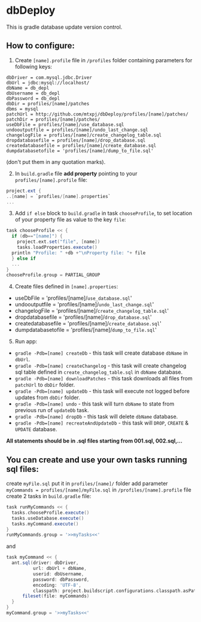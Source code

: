 # dbDeploy
This is gradle database update version control.

## How to configure:

1. Create `[name].profile` file in `/profiles` folder containing parameters for following keys:
```
dbDriver = com.mysql.jdbc.Driver
dbUrl = jdbc:mysql://localhost/
dbName = db_depl
dbUsername = db_depl
dbPassword = db_depl
dbDir = profiles/[name]/patches
dbms = mysql
patchUrl = http://github.com/mtxpj/dbDeploy/profiles/[name]/patches/
patchDir = profiles/[name]/patches/
useDbFile = profiles/[name]/use_database.sql
undooutputfile = profiles/[name]/undo_last_change.sql
changelogFile = profiles/[name]/create_changelog_table.sql
dropdatabasefile = profiles/[name]/drop_database.sql
createdatabasefile = profiles/[name]/create_database.sql
dumpdatabasetofile = 'profiles/[name]/dump_to_file.sql'
```
(don't put them in any quotation marks).

2. In `build.gradle` file __add property__ pointing to your `profiles/[name].profile` file:
```groovy
project.ext {
..[name] = `profiles/[name].properties`
...
```
3. Add `if else` block to `build.gradle` in task `chooseProfile`, to set location of your property file as value to the key `file`:
```groovy
task chooseProfile << {
  if (db=="[name]") {
    project.ext.set("file", [name])
    tasks.loadProperties.execute()
  println "Profile: " +db +"\nProperty file: "+ file
  } else if
  ...
}
chooseProfile.group = PARTIAL_GROUP
```
4. Create files defined in `[name].properties`:

* useDbFile = 'profiles/[name]/`use_database.sql`'
* undooutputfile = 'profiles/[name]/`undo_last_change.sql`'
* changelogFile = 'profiles/[name]/`create_changelog_table.sql`'
* dropdatabasefile = 'profiles/[name]/`drop_database.sql`'
* createdatabasefile = 'profiles/[name]/`create_database.sql`'
* dumpdatabasetofile = 'profiles/[name]/`dump_to_file.sql`'

5. Run app:
+ `gradle -Pdb=[name] createDb` - this task will create database `dbName` in `dbUrl`.
+ `gradle -Pdb=[name] createChangelog` - this task will create changelog sql table defined in `create_changelog_table.sql` in `dbName` database.
+ `gradle -Pdb=[name] downloadPatches` - this task downloads all files from `patchUrl` to `dbDir` folder.
+ `gradle -Pdb=[name] updateDb` - this task will execute not logged before updates from `dbDir` folder.
+ `gradle -Pdb=[name] undo` - this task will turn `dbName` to state from previous run of `updateDb` task.
+ `gradle -Pdb=[name] dropDb` - this task will delete `dbName` database.
+ `gradle -Pdb=[name] recreateAndUpdateDb` - this task will `DROP`, `CREATE` & `UPDATE` database.

__All statements should be in .sql files starting from 001.sql, 002.sql,...__

## You can create and use your own tasks running sql files:
create `myFile.sql`
put it in `profiles/[name]/` folder
add parameter `myCommands = profiles/[name]/myFile.sql` in `/profiles/[name].profile` file
create 2 tasks in `build.gradle` file:
```groovy
task runMyCommands << {
  tasks.chooseProfile.execute()
  tasks.useDatabase.execute()
  tasks.myCommand.execute()
}
runMyCommands.group = '>>myTasks<<'
```
and
```groovy
task myCommand << {
  ant.sql(driver: dbDriver,
          url: dbUrl + dbName,
          userid: dbUsername,
          password: dbPassword,
          encoding: 'UTF-8',
          classpath: project.buildscript.configurations.classpath.asPath) {
      fileset(file: myCommands)
  }
}
myCommand.group = '>>myTasks<<'
```
